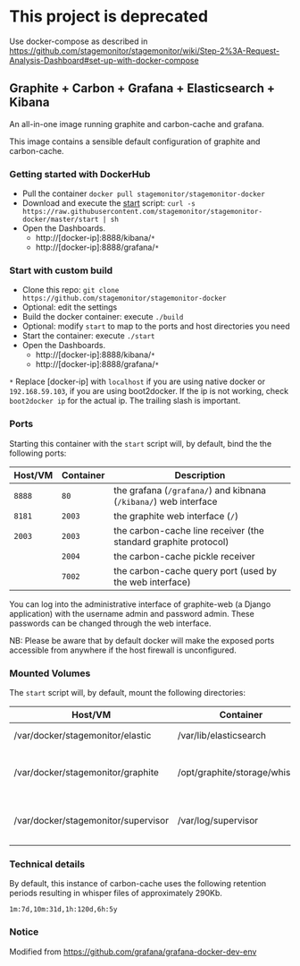 # This project is deprecated
Use docker-compose as described in https://github.com/stagemonitor/stagemonitor/wiki/Step-2%3A-Request-Analysis-Dashboard#set-up-with-docker-compose

## Graphite + Carbon + Grafana + Elasticsearch + Kibana

An all-in-one image running graphite and carbon-cache and grafana.

This image contains a sensible default configuration of graphite and
carbon-cache.

### Getting started with DockerHub
 * Pull the container `docker pull stagemonitor/stagemonitor-docker`
 * Download and execute the [start](https://github.com/stagemonitor/stagemonitor-docker/blob/master/start) script: `curl -s https://raw.githubusercontent.com/stagemonitor/stagemonitor-docker/master/start | sh`
 * Open the Dashboards. 
   * http://[docker-ip]:8888/kibana/`*`
   * http://[docker-ip]:8888/grafana/`*`

### Start with custom build
 * Clone this repo: `git clone https://github.com/stagemonitor/stagemonitor-docker`
 * Optional: edit the settings
 * Build the docker container: execute `./build`
 * Optional: modify `start` to map to the ports and host directories you need
 * Start the container: execute `./start`
 * Open the Dashboards. 
   * http://[docker-ip]:8888/kibana/`*`
   * http://[docker-ip]:8888/grafana/`*`

`*` Replace [docker-ip] with `localhost` if you are using native docker or `192.168.59.103`, if you are using boot2docker. If the ip is not working, check `boot2docker ip` for the actual ip. The trailing slash is important.

### Ports
Starting this container with the `start` script will, by default, bind the the following
ports:

| Host/VM | Container | Description                                                     |
| ------- | --------- | --------------------------------------------------------------- |
| `8888`  | `80`      | the grafana (`/grafana/`) and kibnana (`/kibana/`) web interface  |
| `8181`  | `2003`    | the graphite web interface (`/`)                                |
| `2003`  | `2003`    | the carbon-cache line receiver (the standard graphite protocol) |
|         | `2004`    | the carbon-cache pickle receiver                                |
|         | `7002`    | the carbon-cache query port (used by the web interface)         |

You can log into the administrative interface of graphite-web (a Django application) with the username admin and password admin. These passwords can be changed through the web interface.

NB: Please be aware that by default docker will make the exposed ports accessible from anywhere if the host firewall is unconfigured.

### Mounted Volumes
The `start` script will, by default, mount the following directories:

| Host/VM                             | Container                     | Description                                |
| ----------------------------------- | ----------------------------- | ------------------------------------------ |
| /var/docker/stagemonitor/elastic    | /var/lib/elasticsearch        | elasticsearch index files                  |
| /var/docker/stagemonitor/graphite   | /opt/graphite/storage/whisper | whisper (timeseries) database files        |
| /var/docker/stagemonitor/supervisor | /var/log/supervisor           | logs for elasticsearch, graphite and nginx |

### Technical details
By default, this instance of carbon-cache uses the following retention periods
resulting in whisper files of approximately 290Kb.

    1m:7d,10m:31d,1h:120d,6h:5y

### Notice
Modified from https://github.com/grafana/grafana-docker-dev-env

